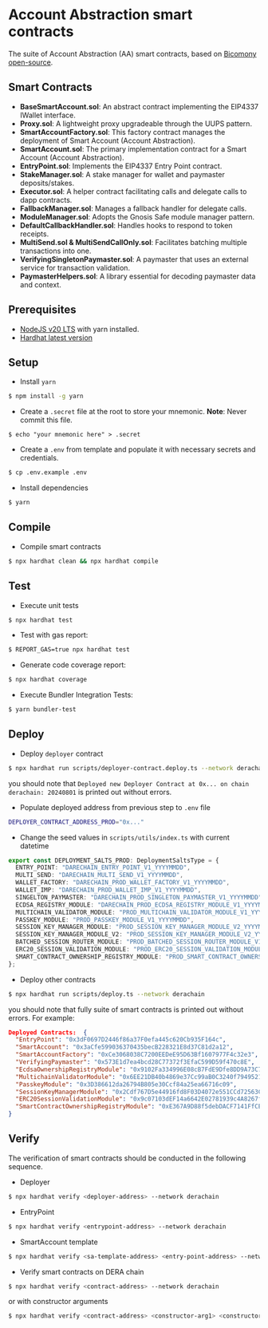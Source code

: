 # Account Abstraction smart contracts

The suite of Account Abstraction (AA) smart contracts, based on [Bicomony open-source](https://github.com/bcnmy/scw-contracts).

## Smart Contracts

- **BaseSmartAccount.sol**: An abstract contract implementing the EIP4337 IWallet interface.
- **Proxy.sol**: A lightweight proxy upgradeable through the UUPS pattern.
- **SmartAccountFactory.sol**: This factory contract manages the deployment of Smart Account (Account Abstraction).
- **SmartAccount.sol**: The primary implementation contract for a Smart Account (Account Abstraction).
- **EntryPoint.sol**: Implements the EIP4337 Entry Point contract.
- **StakeManager.sol**: A stake manager for wallet and paymaster deposits/stakes.
- **Executor.sol**: A helper contract facilitating calls and delegate calls to dapp contracts.
- **FallbackManager.sol**: Manages a fallback handler for delegate calls.
- **ModuleManager.sol**: Adopts the Gnosis Safe module manager pattern.
- **DefaultCallbackHandler.sol**: Handles hooks to respond to token receipts.
- **MultiSend.sol & MultiSendCallOnly.sol**: Facilitates batching multiple transactions into one.
- **VerifyingSingletonPaymaster.sol**: A paymaster that uses an external service for transaction validation.
- **PaymasterHelpers.sol**: A library essential for decoding paymaster data and context.

## Prerequisites

- [NodeJS v20 LTS](https://nodejs.org/en/blog/release/v20.9.0) with yarn installed.
- [Hardhat latest version](https://hardhat.org/)

## Setup

- Install `yarn`
```sh
$ npm install -g yarn
```

- Create a `.secret` file at the root to store your mnemonic.
**Note**: Never commit this file.
```shell
$ echo "your mnemonic here" > .secret
```

- Create a `.env` from template and populate it with necessary secrets and credentials.
```sh
$ cp .env.example .env
```

- Install dependencies
```sh
$ yarn
```

## Compile

- Compile smart contracts
```sh
$ npx hardhat clean && npx hardhat compile
```

## Test

- Execute unit tests
```sh
$ npx hardhat test
```

- Test with gas report:
```sh
$ REPORT_GAS=true npx hardhat test
```

- Generate code coverage report:
```sh
$ npx hardhat coverage
```

- Execute Bundler Integration Tests:
```sh
$ yarn bundler-test
```

## Deploy

- Deploy `deployer` contract
```sh
$ npx hardhat run scripts/deployer-contract.deploy.ts --network derachain
```
you should note that `Deployed new Deployer Contract at 0x... on chain derachain: 20240801` is printed out without errors.

- Populate deployed address from previous step to `.env` file
```sh
DEPLOYER_CONTRACT_ADDRESS_PROD="0x..."
```

- Change the seed values in `scripts/utils/index.ts` with current datetime

```ts
export const DEPLOYMENT_SALTS_PROD: DeploymentSaltsType = {
  ENTRY_POINT: "DARECHAIN_ENTRY_POINT_V1_YYYYMMDD",
  MULTI_SEND: "DARECHAIN_MULTI_SEND_V1_YYYYMMDD",
  WALLET_FACTORY: "DARECHAIN_PROD_WALLET_FACTORY_V1_YYYYMMDD",
  WALLET_IMP: "DARECHAIN_PROD_WALLET_IMP_V1_YYYYMMDD",
  SINGELTON_PAYMASTER: "DARECHAIN_PROD_SINGLETON_PAYMASTER_V1_YYYYMMDD",
  ECDSA_REGISTRY_MODULE: "DARECHAIN_PROD_ECDSA_REGISTRY_MODULE_V1_YYYYMMDD",
  MULTICHAIN_VALIDATOR_MODULE: "PROD_MULTICHAIN_VALIDATOR_MODULE_V1_YYYYMMDD",
  PASSKEY_MODULE: "PROD_PASSKEY_MODULE_V1_YYYYMMDD",
  SESSION_KEY_MANAGER_MODULE: "PROD_SESSION_KEY_MANAGER_MODULE_V2_YYYYMMDD",
  SESSION_KEY_MANAGER_MODULE_V2: "PROD_SESSION_KEY_MANAGER_MODULE_V2_YYYYMMDD",
  BATCHED_SESSION_ROUTER_MODULE: "PROD_BATCHED_SESSION_ROUTER_MODULE_V1_YYYYMMDD",
  ERC20_SESSION_VALIDATION_MODULE: "PROD_ERC20_SESSION_VALIDATION_MODULE_V2_YYYYMMDD",
  SMART_CONTRACT_OWNERSHIP_REGISTRY_MODULE: "PROD_SMART_CONTRACT_OWNERSHIP_REGISTRY_MODULE_V1_YYYYMMDD",
};
```

- Deploy other contracts
```sh
$ npx hardhat run scripts/deploy.ts --network derachain
```
you should note that fully suite of smart contracts is printed out without errors. For example:
```json
Deployed Contracts:  {
  "EntryPoint": "0x3dF0697D2446f86a37F0efa445c620Cb935F164c",
  "SmartAccount": "0x3aCfe599036370435becB228321E8d37C81d2a12",
  "SmartAccountFactory": "0xCe3068038C7200EEDeE95D63Bf1607977F4c32e3",
  "VerifyingPaymaster": "0x573E1d7ea4bcd28C77372f3EfaC599D59f470c8E",
  "EcdsaOwnershipRegistryModule": "0x9102Fa334996E08cB7FdE9Dfe8DD9A73C7b9f4c2",
  "MultichainValidatorModule": "0x6EE21DB40b4869e37Cc99aB0C3240f7949521cEe",
  "PasskeyModule": "0x3D386612da26794B805e30Ccf84a25ea66716c09",
  "SessionKeyManagerModule": "0x2Cdf767D5e44916fd8F03D4072e551CCd72563C0",
  "ERC20SessionValidationModule": "0x9c07103dEF14a6642E02781939c4A8267f69098D",
  "SmartContractOwnershipRegistryModule": "0xE367A9D88f5debDACF7141FfCE49a14CD01b4B4D"
}
```

## Verify
The verification of smart contracts should be conducted in the following sequence.

- Deployer
```sh
$ npx hardhat verify <deployer-address> --network derachain
```

- EntryPoint
```sh
$ npx hardhat verify <entrypoint-address> --network derachain
```

- SmartAccount template
```sh
$ npx hardhat verify <sa-template-address> <entry-point-address> --network derachain
```

- Verify smart contracts on DERA chain
```sh
$ npx hardhat verify <contract-address> --network derachain
```

or with constructor arguments
```sh
$ npx hardhat verify <contract-address> <constructor-arg1> <constructor-arg2> ... --network derachain
```